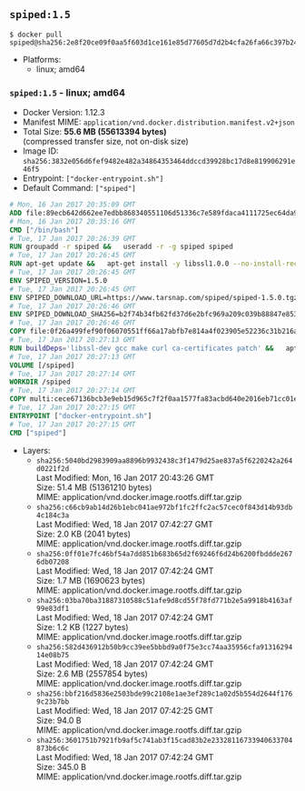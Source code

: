## `spiped:1.5`

```console
$ docker pull spiped@sha256:2e8f20ce09f0aa5f603d1ce161e85d77605d7d2b4cfa26fa66c397b24cc1dfd6
```

-	Platforms:
	-	linux; amd64

### `spiped:1.5` - linux; amd64

-	Docker Version: 1.12.3
-	Manifest MIME: `application/vnd.docker.distribution.manifest.v2+json`
-	Total Size: **55.6 MB (55613394 bytes)**  
	(compressed transfer size, not on-disk size)
-	Image ID: `sha256:3832e056d6fef9482e482a34864353464ddccd39928bc17d8e819906291e46f5`
-	Entrypoint: `["docker-entrypoint.sh"]`
-	Default Command: `["spiped"]`

```dockerfile
# Mon, 16 Jan 2017 20:35:09 GMT
ADD file:89ecb642d662ee7edbb868340551106d51336c7e589fdaca4111725ec64da957 in / 
# Mon, 16 Jan 2017 20:35:16 GMT
CMD ["/bin/bash"]
# Tue, 17 Jan 2017 20:26:39 GMT
RUN groupadd -r spiped &&	useradd -r -g spiped spiped
# Tue, 17 Jan 2017 20:26:45 GMT
RUN apt-get update &&	apt-get install -y libssl1.0.0 --no-install-recommends &&	rm -rf /var/lib/apt/lists/*
# Tue, 17 Jan 2017 20:26:45 GMT
ENV SPIPED_VERSION=1.5.0
# Tue, 17 Jan 2017 20:26:45 GMT
ENV SPIPED_DOWNLOAD_URL=https://www.tarsnap.com/spiped/spiped-1.5.0.tgz
# Tue, 17 Jan 2017 20:26:46 GMT
ENV SPIPED_DOWNLOAD_SHA256=b2f74b34fb62fd37d6e2bfc969a209c039b88847e853a49e91768dec625facd7
# Tue, 17 Jan 2017 20:26:46 GMT
COPY file:0f26a499fef90f06070551ff66a17abfb7e814a4f023905e52236c31b216a7bb in /0001-Fix-docker-stop-issue.patch 
# Tue, 17 Jan 2017 20:27:13 GMT
RUN buildDeps='libssl-dev gcc make curl ca-certificates patch' &&	apt-get update && apt-get install -y $buildDeps --no-install-recommends &&	rm -rf /var/lib/apt/lists/* &&	curl -fsSL "$SPIPED_DOWNLOAD_URL" -o spiped.tar.gz &&	echo "$SPIPED_DOWNLOAD_SHA256 spiped.tar.gz" |sha256sum -c - &&	mkdir -p /usr/local/src/spiped &&	tar xzf "spiped.tar.gz" -C /usr/local/src/spiped --strip-components=1 &&	rm "spiped.tar.gz" &&	patch -p1 -d /usr/local/src/spiped/ < /0001-Fix-docker-stop-issue.patch &&	make -C /usr/local/src/spiped &&	make -C /usr/local/src/spiped install &&	rm -rf /usr/local/src/spiped &&	apt-get purge -y --auto-remove $buildDeps
# Tue, 17 Jan 2017 20:27:13 GMT
VOLUME [/spiped]
# Tue, 17 Jan 2017 20:27:14 GMT
WORKDIR /spiped
# Tue, 17 Jan 2017 20:27:14 GMT
COPY multi:cece67136bcb3e9eb15d965c7f2f0aa1577fa83acbd640e2016eb71cc01e0cfa in /usr/local/bin/ 
# Tue, 17 Jan 2017 20:27:15 GMT
ENTRYPOINT ["docker-entrypoint.sh"]
# Tue, 17 Jan 2017 20:27:15 GMT
CMD ["spiped"]
```

-	Layers:
	-	`sha256:5040bd2983909aa8896b9932438c3f1479d25ae837a5f6220242a264d0221f2d`  
		Last Modified: Mon, 16 Jan 2017 20:43:26 GMT  
		Size: 51.4 MB (51361210 bytes)  
		MIME: application/vnd.docker.image.rootfs.diff.tar.gzip
	-	`sha256:c66cb9ab14d26b1ebc041ae972bf1fc2ffc2ac57cec0f843d14b93db4c184c3a`  
		Last Modified: Wed, 18 Jan 2017 07:42:27 GMT  
		Size: 2.0 KB (2041 bytes)  
		MIME: application/vnd.docker.image.rootfs.diff.tar.gzip
	-	`sha256:0ff01e7fc46bf54a7dd851b683b65d2f69246f6d24b6200fbddde2676db07208`  
		Last Modified: Wed, 18 Jan 2017 07:42:24 GMT  
		Size: 1.7 MB (1690623 bytes)  
		MIME: application/vnd.docker.image.rootfs.diff.tar.gzip
	-	`sha256:03ba70ba31887310588c51afe9d8cd55f78fd771b2e5a9918b4163af99e83df1`  
		Last Modified: Wed, 18 Jan 2017 07:42:24 GMT  
		Size: 1.2 KB (1227 bytes)  
		MIME: application/vnd.docker.image.rootfs.diff.tar.gzip
	-	`sha256:582d436912b50b9cc39ee5bbbd9a0f75e3cc74aa35956cfa9131629414e08b75`  
		Last Modified: Wed, 18 Jan 2017 07:42:24 GMT  
		Size: 2.6 MB (2557854 bytes)  
		MIME: application/vnd.docker.image.rootfs.diff.tar.gzip
	-	`sha256:bbf216d5836e2503bde99c2108e1ae3ef289c1a02d5b554d2644f1769c23b7bb`  
		Last Modified: Wed, 18 Jan 2017 07:42:25 GMT  
		Size: 94.0 B  
		MIME: application/vnd.docker.image.rootfs.diff.tar.gzip
	-	`sha256:3601751b7921fb9af5c741ab3f15cad83b2e23328116733940633704873b6c6c`  
		Last Modified: Wed, 18 Jan 2017 07:42:24 GMT  
		Size: 345.0 B  
		MIME: application/vnd.docker.image.rootfs.diff.tar.gzip
